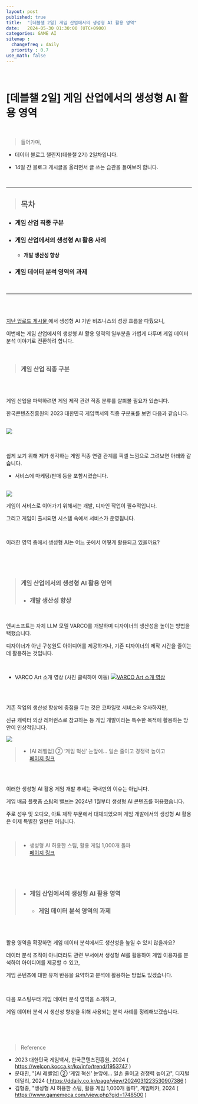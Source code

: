 ```yaml
---
layout: post
published: true
title:  "[데블챌 2일] 게임 산업에서의 생성형 AI 활용 영역"
date:   2024-05-30 01:30:00 (UTC+0900)
categories: GAME AI 
sitemap :
  changefreq : daily
  priority : 0.7
use_math: false
---
```



<br />


# [데블챌 2일] 게임 산업에서의 생성형 AI 활용 영역


<br />

> 들어가며,

- 데이터 블로그 챌린지(데블챌 2기) 2일차입니다.

- 14일 간 블로그 게시글을 올리면서 글 쓰는 습관을 들여보려 합니다.

<br />

----

> ## 목차

* ### 게임 산업 직종 구분

* ### 게임 산업에서의 생성형 AI 활용 사례
  * #### 개발 생산성 향상

* ### 게임 데이터 분석 영역의 과제
<br />

----

<br />
<br />

<A href = 'https://spark-gom.github.io/study/python/ai/2024/05/29/post.html' > 지난 업로드 게시물 </A>에서 생성형 AI  기반 비즈니스의 성장 흐름을 다뤘으니,

이번에는 게임 산업에서의 생성형 AI 활용 영역의 일부분을 가볍게 다루며 게임 데이터 분석 이야기로 전환하려 합니다.

<br />

> ### 게임 산업 직종 구분

<br />
<br />

게임 산업을 파악하려면 게임 제작 관련 직종 분류를 살펴볼 필요가 있습니다.

한국콘텐츠진흥원의 2023 대한민국 게임백서의 직종 구분표를 보면 다음과 같습니다.

<br />

<img src="https://capture.dropbox.com/yixlqF4oJywArfkO?raw=1">

<br />
<br />
<br />




쉽게 보기 위해 제가 생각하는 게임 직종 연결 관계를 픽셀 느낌으로 그려보면 아래와 같습니다. 
* 서비스에 마케팅/판매 등을 포함시켰습니다.

<br />



<img src="https://capture.dropbox.com/4vxwHgRMpkHbxvuN?raw=1">

<br />


게임이 서비스로 이어가기 위해서는 개발, 디자인 작업이 필수적입니다.

그리고 게임이 출시되면 시스템 속에서 서비스가 운영됩니다.


<br />


이러한  영역 중에서 생성형 AI는 어느 곳에서 어떻게 활용되고 있을까요?

<br />
<br />
<br />


> ### 게임 산업에서의 생성형 AI 활용 영역
>   * ### 개발 생산성 향상

<br />

엔씨소프트는 자체 LLM 모델 VARCO를 개발하며 디자이너의 생산성을 높이는 방법을 택했습니다.

디자이너가 아닌 구성원도 아이디어를 제공하거나, 기존 디자이너의 제작 시간을 줄이는데 활용하는 것입니다.


<br />



* VARCO Art 소개 영상 (사진 클릭하여 이동)
[![VARCO Art 소개 영상](https://capture.dropbox.com/aFep8lidqHU6m16Z?raw=1)](https://youtu.be/_4lfjJn5Pyg?si=xCfqrb7gkilGW6rW)



<br />
<br />


기존 작업의 생산성 향상에 중점을 두는 것은 코파일럿 서비스와 유사하지만,

신규 캐릭터 의상 레퍼런스로 참고하는 등 게임 개발이라는 특수한 목적에 활용하는 방안이 인상적입니다.





<img src="https://www.ddaily.co.kr/photos/2024/03/13/2024031310351999861_l.gif">

> - [AI 레벨업] ② ‘게임 혁신’ 눈앞에… 일손 줄이고 경쟁력 높이고 <br /> <A href = 'https://ddaily.co.kr/page/view/2024031223530907386
' > 페이지 링크 </A>


<br />

<br />

이러한 생성형 AI 활용 게임 개발 추세는 국내만의 이슈는 아닙니다.

게임 배급 플랫폼 <A href = 'https://store.steampowered.com/about'>스팀</A>의 밸브는 2024년 1월부터 생성형 AI 콘텐츠를 허용했습니다. 

주로 성우 및 오디오, 아트 제작 부문에서 대체되었으며 게임 개발에서의 생성형 AI 활용은 이제 특별한 일만은 아닙니다.

<br />



> - 생성형 AI 허용한 스팀, 활용 게임 1,000개 돌파 <br /> <A href = 'https://www.gamemeca.com/view.php?gid=1748500
' > 페이지 링크 </A>




<br />
<br />
<br />



> * ### 게임 산업에서의 생성형 AI 활용 영역
>   * ### 게임 데이터 분석 영역의 과제

<br />
<br />

활용 영역을 확장하면 게임 데이터 분석에서도 생산성을 높일 수 있지 않을까요?

데이터 분석 조직이 아니더라도 관련 부서에서 생성형 AI를 활용하여 게임 이용자를 분석하여 아이디어를 제공할 수 있고,

게임 콘텐츠에 대한 유저 반응을 요약하고 분석에 활용하는 방법도 있겠습니다.

<br />

다음 포스팅부터 게임 데이터 분석 영역을 소개하고,

게임 데이터 분석 시 생산성 향상을 위해 사용되는 분석 사례를 정리해보겠습니다.


<br />
<br />
<br />

> Reference
- 2023 대한민국 게임백서, 한국콘텐츠진흥원, 2024  (<A href = 'https://welcon.kocca.kr/ko/info/trend/1953747' >  https://welcon.kocca.kr/ko/info/trend/1953747 </A>)
- 문대찬, "[AI 레벨업] ② ‘게임 혁신’ 눈앞에… 일손 줄이고 경쟁력 높이고", 디지털데일리, 2024  (<A href = 'https://ddaily.co.kr/page/view/2024031223530907386' > https://ddaily.co.kr/page/view/2024031223530907386</A> )
- 김형종, "생성형 AI 허용한 스팀, 활용 게임 1,000개 돌파", 게임메카, 2024  (<A href = 'https://www.gamemeca.com/view.php?gid=1748500' > https://www.gamemeca.com/view.php?gid=1748500</A> )